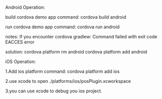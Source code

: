 Android Operation:

build cordova demo app command:
cordova build android

run cordova demo app command:
cordova run android

notes: If you encounter cordova gradlew: Command failed with exit code EACCES error

solution: cordova platform rm android
          cordova platform add android


iOS Operation:

1.Add ios platform command:
  cordova platform add ios

2.use xcode to open ./platforms/ios/posPlugin.xcworkspace

3.you can use xcode to debug you ios project. 
